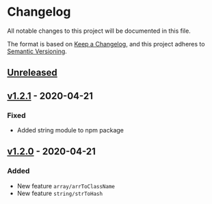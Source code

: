 # Changelog

All notable changes to this project will be documented in this file.

The format is based on [Keep a Changelog](https://keepachangelog.com/en/1.0.0/),
and this project adheres to [Semantic Versioning](https://semver.org/spec/v2.0.0.html).

## [Unreleased]

## [v1.2.1] - 2020-04-21

### Fixed

- Added string module to npm package

## [v1.2.0] - 2020-04-21

### Added

- New feature `array/arrToClassName`
- New feature `string/strToHash`


[unreleased]: https://github.com/Pixelherz/js-utils/compare/v1.2.1...HEAD
[v1.2.1]: https://github.com/Pixelherz/js-utils/compare/v1.2.0...v1.2.1
[v1.2.0]: https://github.com/Pixelherz/js-utils/compare/v1.1.2...v1.2.0
[v1.1.2]: https://github.com/Pixelherz/js-utils/compare/v1.1.1...v1.1.2
[v1.1.1]: https://github.com/Pixelherz/js-utils/compare/v1.1.0...v1.1.1
[v1.1.0]: https://github.com/Pixelherz/js-utils/compare/v1.0.1...v1.1.0
[v1.0.1]: https://github.com/Pixelherz/js-utils/compare/v1.0.0...v1.0.1
[v1.0.0]: https://github.com/Pixelherz/js-utils/releases/tag/v1.0.0
